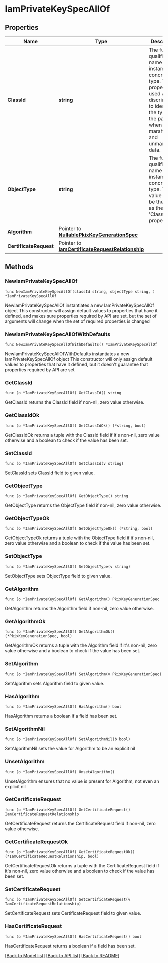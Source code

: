 # IamPrivateKeySpecAllOf

## Properties

Name | Type | Description | Notes
------------ | ------------- | ------------- | -------------
**ClassId** | **string** | The fully-qualified name of the instantiated, concrete type. This property is used as a discriminator to identify the type of the payload when marshaling and unmarshaling data. | [default to "iam.PrivateKeySpec"]
**ObjectType** | **string** | The fully-qualified name of the instantiated, concrete type. The value should be the same as the &#39;ClassId&#39; property. | [default to "iam.PrivateKeySpec"]
**Algorithm** | Pointer to [**NullablePkixKeyGenerationSpec**](pkix.KeyGenerationSpec.md) |  | [optional] 
**CertificateRequest** | Pointer to [**IamCertificateRequestRelationship**](iam.CertificateRequest.Relationship.md) |  | [optional] 

## Methods

### NewIamPrivateKeySpecAllOf

`func NewIamPrivateKeySpecAllOf(classId string, objectType string, ) *IamPrivateKeySpecAllOf`

NewIamPrivateKeySpecAllOf instantiates a new IamPrivateKeySpecAllOf object
This constructor will assign default values to properties that have it defined,
and makes sure properties required by API are set, but the set of arguments
will change when the set of required properties is changed

### NewIamPrivateKeySpecAllOfWithDefaults

`func NewIamPrivateKeySpecAllOfWithDefaults() *IamPrivateKeySpecAllOf`

NewIamPrivateKeySpecAllOfWithDefaults instantiates a new IamPrivateKeySpecAllOf object
This constructor will only assign default values to properties that have it defined,
but it doesn't guarantee that properties required by API are set

### GetClassId

`func (o *IamPrivateKeySpecAllOf) GetClassId() string`

GetClassId returns the ClassId field if non-nil, zero value otherwise.

### GetClassIdOk

`func (o *IamPrivateKeySpecAllOf) GetClassIdOk() (*string, bool)`

GetClassIdOk returns a tuple with the ClassId field if it's non-nil, zero value otherwise
and a boolean to check if the value has been set.

### SetClassId

`func (o *IamPrivateKeySpecAllOf) SetClassId(v string)`

SetClassId sets ClassId field to given value.


### GetObjectType

`func (o *IamPrivateKeySpecAllOf) GetObjectType() string`

GetObjectType returns the ObjectType field if non-nil, zero value otherwise.

### GetObjectTypeOk

`func (o *IamPrivateKeySpecAllOf) GetObjectTypeOk() (*string, bool)`

GetObjectTypeOk returns a tuple with the ObjectType field if it's non-nil, zero value otherwise
and a boolean to check if the value has been set.

### SetObjectType

`func (o *IamPrivateKeySpecAllOf) SetObjectType(v string)`

SetObjectType sets ObjectType field to given value.


### GetAlgorithm

`func (o *IamPrivateKeySpecAllOf) GetAlgorithm() PkixKeyGenerationSpec`

GetAlgorithm returns the Algorithm field if non-nil, zero value otherwise.

### GetAlgorithmOk

`func (o *IamPrivateKeySpecAllOf) GetAlgorithmOk() (*PkixKeyGenerationSpec, bool)`

GetAlgorithmOk returns a tuple with the Algorithm field if it's non-nil, zero value otherwise
and a boolean to check if the value has been set.

### SetAlgorithm

`func (o *IamPrivateKeySpecAllOf) SetAlgorithm(v PkixKeyGenerationSpec)`

SetAlgorithm sets Algorithm field to given value.

### HasAlgorithm

`func (o *IamPrivateKeySpecAllOf) HasAlgorithm() bool`

HasAlgorithm returns a boolean if a field has been set.

### SetAlgorithmNil

`func (o *IamPrivateKeySpecAllOf) SetAlgorithmNil(b bool)`

 SetAlgorithmNil sets the value for Algorithm to be an explicit nil

### UnsetAlgorithm
`func (o *IamPrivateKeySpecAllOf) UnsetAlgorithm()`

UnsetAlgorithm ensures that no value is present for Algorithm, not even an explicit nil
### GetCertificateRequest

`func (o *IamPrivateKeySpecAllOf) GetCertificateRequest() IamCertificateRequestRelationship`

GetCertificateRequest returns the CertificateRequest field if non-nil, zero value otherwise.

### GetCertificateRequestOk

`func (o *IamPrivateKeySpecAllOf) GetCertificateRequestOk() (*IamCertificateRequestRelationship, bool)`

GetCertificateRequestOk returns a tuple with the CertificateRequest field if it's non-nil, zero value otherwise
and a boolean to check if the value has been set.

### SetCertificateRequest

`func (o *IamPrivateKeySpecAllOf) SetCertificateRequest(v IamCertificateRequestRelationship)`

SetCertificateRequest sets CertificateRequest field to given value.

### HasCertificateRequest

`func (o *IamPrivateKeySpecAllOf) HasCertificateRequest() bool`

HasCertificateRequest returns a boolean if a field has been set.


[[Back to Model list]](../README.md#documentation-for-models) [[Back to API list]](../README.md#documentation-for-api-endpoints) [[Back to README]](../README.md)


